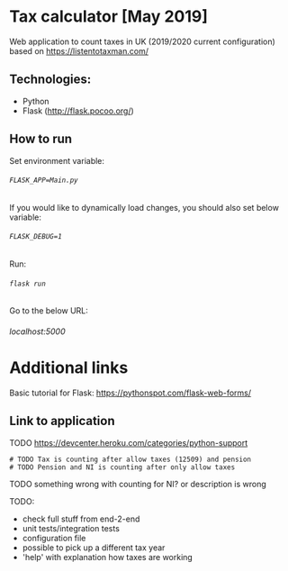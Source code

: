 # Tax calculator [May 2019]

Web application to count taxes in UK (2019/2020 current configuration) based on https://listentotaxman.com/

## Technologies:
- Python
- Flask (http://flask.pocoo.org/)

## How to run

Set environment variable:
###### `FLASK_APP=Main.py`
If you would like to dynamically load changes, you should also set below variable:
###### `FLASK_DEBUG=1`

Run:
###### `flask run`

Go to the below URL:
###### localhost:5000

# Additional links
Basic tutorial for Flask:
https://pythonspot.com/flask-web-forms/

## Link to application
TODO https://devcenter.heroku.com/categories/python-support

    # TODO Tax is counting after allow taxes (12509) and pension
    # TODO Pension and NI is counting after only allow taxes

TODO something wrong with counting for NI? or description is wrong

TODO:
- check full stuff from end-2-end
- unit tests/integration tests
- configuration file
- possible to pick up a different tax year
- 'help' with explanation how taxes are working